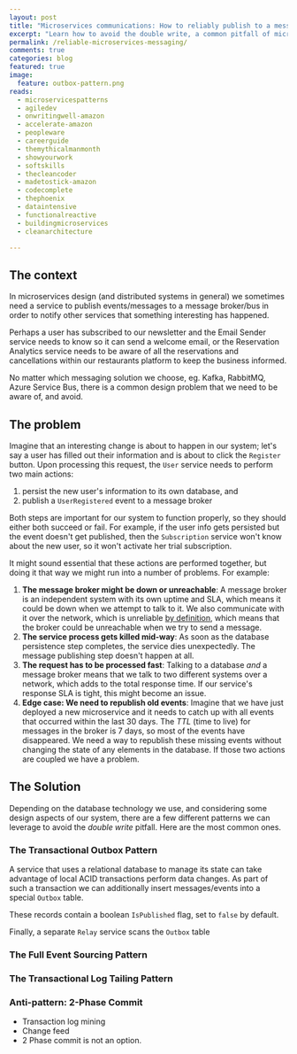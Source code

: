 ```yaml
---
layout: post
title: "Microservices communications: How to reliably publish to a message broker"
excerpt: "Learn how to avoid the double write, a common pitfall of microservices design"
permalink: /reliable-microservices-messaging/
comments: true
categories: blog
featured: true
image:
  feature: outbox-pattern.png
reads:
  - microservicespatterns
  - agiledev
  - onwritingwell-amazon
  - accelerate-amazon
  - peopleware
  - careerguide
  - themythicalmanmonth
  - showyourwork
  - softskills
  - thecleancoder
  - madetostick-amazon
  - codecomplete
  - thephoenix
  - dataintensive
  - functionalreactive
  - buildingmicroservices
  - cleanarchitecture

---
```


## The context

In microservices design (and distributed systems in general) we sometimes need a service to publish events/messages to a message broker/bus in order to notify other services that something interesting has happened.

Perhaps a user has subscribed to our newsletter and the Email Sender service needs to know so it can send a welcome email, or the Reservation Analytics service needs to be aware of all the reservations and cancellations within our restaurants platform to keep the business informed.

No matter which messaging solution we choose, eg. Kafka, RabbitMQ, Azure Service Bus, there is a common design problem that we need to be aware of, and avoid.

## The problem

Imagine that an interesting change is about to happen in our system; let's say a user has filled out their information and is about to click the `Register` button. Upon processing this request, the `User` service needs to perform two main actions:

1. persist the new user's information to its own database, and
1. publish a `UserRegistered` event to a message broker

Both steps are important for our system to function properly, so they should either both succeed or fail. For example, if the user info gets persisted but the event doesn't get published, then the `Subscription` service won't know about the new user, so it won't activate her trial subscription.

It might sound essential that these actions are performed together, but doing it that way we might run into a number of problems. For example:

1. __The message broker might be down or unreachable__: A message broker is an independent system with its own uptime and SLA, which means it could be down when we attempt to talk to it. We also communicate with it over the network, which is unreliable [by definition](https://en.wikipedia.org/wiki/Fallacies_of_distributed_computing), which means that the broker could be unreachable when we try to send a message.
1. __The service process gets killed mid-way__: As soon as the database persistence step completes, the service dies unexpectedly. The message publishing step doesn't happen at all.
1. __The request has to be processed fast__: Talking to a database *and* a message broker means that we talk to two different systems over a network, which adds to the total response time. If our service's response SLA is tight, this might become an issue.
1. __Edge case: We need to republish old events__: Imagine that we have just deployed a new microservice and it needs to catch up with all events that occurred within the last 30 days. The *TTL* (time to live) for messages in the broker is 7 days, so most of the events have disappeared. We need a way to republish these missing events without changing the state of any elements in the database. If those two actions are coupled we have a problem.

## The Solution

Depending on the database technology we use, and considering some design aspects of our system, there are a few different patterns we can leverage to avoid the *double write* pitfall. Here are the most common ones.

### The Transactional Outbox Pattern

A service that uses a relational database to manage its state can take advantage of local ACID transactions perform data changes. As part of such a transaction we can additionally insert messages/events into a special `Outbox` table.

These records contain a boolean `IsPublished` flag, set to `false` by default.

Finally, a separate `Relay` service scans the `Outbox` table 

### The Full Event Sourcing Pattern

### The Transactional Log Tailing Pattern

### Anti-pattern: 2-Phase Commit

- Transaction log mining
- Change feed
- 2 Phase commit is not an option.

